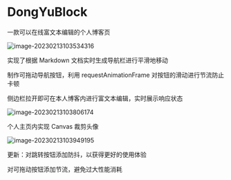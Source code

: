 # DongYuBlock

一款可以在线富文本编辑的个人博客页

![image-20230213103534316](https://gcore.jsdelivr.net/gh/XiaMingYu77/My-Markdown-Picture/img/202302131035599.png)

实现了根据 Markdown 文档实时生成导航栏进行平滑地移动

制作可拖动导航按钮，利用 requestAnimationFrame 对按钮的滑动进行节流防止卡顿



侧边栏拉开即可在本人博客内进行富文本编辑，实时展示响应状态

![image-20230213103806174](https://gcore.jsdelivr.net/gh/XiaMingYu77/My-Markdown-Picture/img/202302131038354.png)

个人主页内实现 Canvas 裁剪头像

![image-20230213103949195](https://gcore.jsdelivr.net/gh/XiaMingYu77/My-Markdown-Picture/img/202302131039500.png)

更新：对跳转按钮添加防抖，以获得更好的使用体验

对可拖动按钮添加节流，避免过大性能消耗
